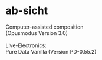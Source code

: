 # ab-sicht
Computer-assisted composition<br>
(Opusmodus Version 3.0)<br>
<br>
Live-Electronics:<br>
Pure Data Vanilla (Version PD-0.55.2)


